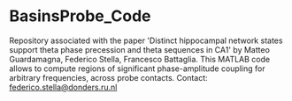 # BasinsProbe_Code
Repository associated with the paper 'Distinct hippocampal network states support theta phase precession and theta sequences in CA1' by Matteo Guardamagna, Federico Stella, Francesco Battaglia. This MATLAB code allows to compute regions of significant phase-amplitude coupling for arbitrary frequencies, across probe contacts. 
Contact: federico.stella@donders.ru.nl   

